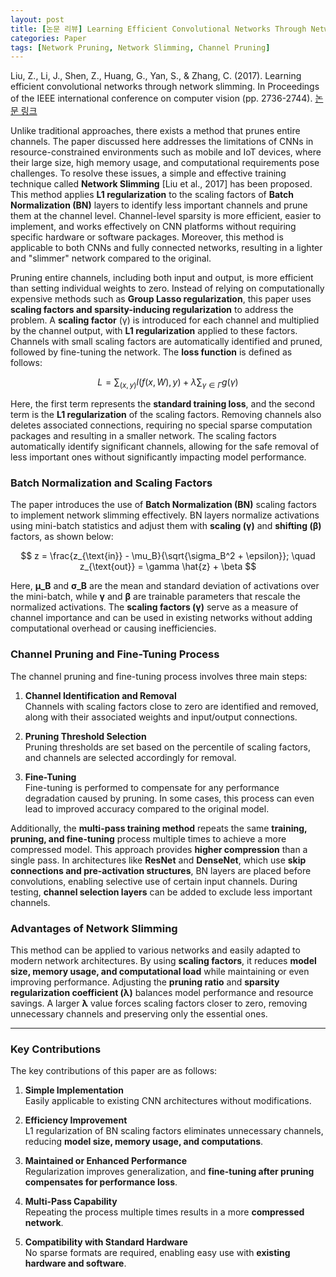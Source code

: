 ```yaml
---
layout: post
title: [논문 리뷰] Learning Efficient Convolutional Networks Through Network Slimming
categories: Paper
tags: [Network Pruning, Network Slimming, Channel Pruning]
---
```


Liu, Z., Li, J., Shen, Z., Huang, G., Yan, S., & Zhang, C. (2017). Learning efficient convolutional networks through network slimming. In Proceedings of the IEEE international conference on computer vision (pp. 2736-2744). [논문 링크](https://openaccess.thecvf.com/content_iccv_2017/html/Liu_Learning_Efficient_Convolutional_ICCV_2017_paper.html
)


Unlike traditional approaches, there exists a method that prunes entire channels. The paper discussed here addresses the limitations of CNNs in resource-constrained environments such as mobile and IoT devices, where their large size, high memory usage, and computational requirements pose challenges. To resolve these issues, a simple and effective training technique called **Network Slimming** [Liu et al., 2017] has been proposed. This method applies **L1 regularization** to the scaling factors of **Batch Normalization (BN)** layers to identify less important channels and prune them at the channel level. Channel-level sparsity is more efficient, easier to implement, and works effectively on CNN platforms without requiring specific hardware or software packages. Moreover, this method is applicable to both CNNs and fully connected networks, resulting in a lighter and "slimmer" network compared to the original.

Pruning entire channels, including both input and output, is more efficient than setting individual weights to zero. Instead of relying on computationally expensive methods such as **Group Lasso regularization**, this paper uses **scaling factors and sparsity-inducing regularization** to address the problem. A **scaling factor** (γ) is introduced for each channel and multiplied by the channel output, with **L1 regularization** applied to these factors. Channels with small scaling factors are automatically identified and pruned, followed by fine-tuning the network. The **loss function** is defined as follows:

$$
L = \sum_{(x, y)} l(f(x, W), y) + \lambda \sum_{\gamma \in \Gamma} g(\gamma)
$$

Here, the first term represents the **standard training loss**, and the second term is the **L1 regularization** of the scaling factors. Removing channels also deletes associated connections, requiring no special sparse computation packages and resulting in a smaller network. The scaling factors automatically identify significant channels, allowing for the safe removal of less important ones without significantly impacting model performance.

### **Batch Normalization and Scaling Factors**
The paper introduces the use of **Batch Normalization (BN)** scaling factors to implement network slimming effectively. BN layers normalize activations using mini-batch statistics and adjust them with **scaling (γ)** and **shifting (β)** factors, as shown below:

$$
z = \frac{z_{\text{in}} - \mu_B}{\sqrt{\sigma_B^2 + \epsilon}}; \quad z_{\text{out}} = \gamma \hat{z} + \beta
$$

Here, **μ_B** and **σ_B** are the mean and standard deviation of activations over the mini-batch, while **γ** and **β** are trainable parameters that rescale the normalized activations. The **scaling factors (γ)** serve as a measure of channel importance and can be used in existing networks without adding computational overhead or causing inefficiencies.

### **Channel Pruning and Fine-Tuning Process**
The channel pruning and fine-tuning process involves three main steps:

1. **Channel Identification and Removal**  
   Channels with scaling factors close to zero are identified and removed, along with their associated weights and input/output connections.

2. **Pruning Threshold Selection**  
   Pruning thresholds are set based on the percentile of scaling factors, and channels are selected accordingly for removal.

3. **Fine-Tuning**  
   Fine-tuning is performed to compensate for any performance degradation caused by pruning. In some cases, this process can even lead to improved accuracy compared to the original model.

Additionally, the **multi-pass training method** repeats the same **training, pruning, and fine-tuning** process multiple times to achieve a more compressed model. This approach provides **higher compression** than a single pass. In architectures like **ResNet** and **DenseNet**, which use **skip connections and pre-activation structures**, BN layers are placed before convolutions, enabling selective use of certain input channels. During testing, **channel selection layers** can be added to exclude less important channels.

### **Advantages of Network Slimming**
This method can be applied to various networks and easily adapted to modern network architectures. By using **scaling factors**, it reduces **model size, memory usage, and computational load** while maintaining or even improving performance. Adjusting the **pruning ratio** and **sparsity regularization coefficient (λ)** balances model performance and resource savings. A larger **λ** value forces scaling factors closer to zero, removing unnecessary channels and preserving only the essential ones.

---

### **Key Contributions**
The key contributions of this paper are as follows:

1. **Simple Implementation**  
   Easily applicable to existing CNN architectures without modifications.

2. **Efficiency Improvement**  
   L1 regularization of BN scaling factors eliminates unnecessary channels, reducing **model size, memory usage, and computations**.

3. **Maintained or Enhanced Performance**  
   Regularization improves generalization, and **fine-tuning after pruning compensates for performance loss**.

4. **Multi-Pass Capability**  
   Repeating the process multiple times results in a more **compressed network**.

5. **Compatibility with Standard Hardware**  
   No sparse formats are required, enabling easy use with **existing hardware and software**.

